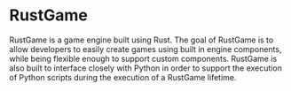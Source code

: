 # RustGame
RustGame is a game engine built using Rust. The goal of RustGame is to allow developers to easily create games using built in engine components, while being flexible enough to support custom components. RustGame is also built to interface closely with Python in order to support the execution of Python scripts during the execution of a RustGame lifetime.